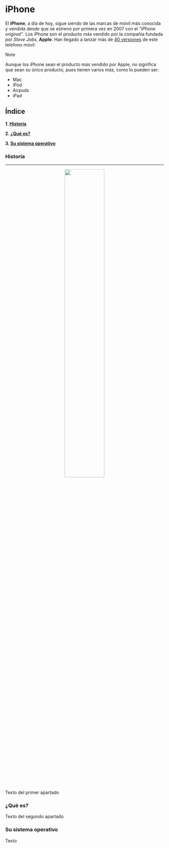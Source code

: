 # iPhone

El **iPhone**, a día de hoy, sigue siendo de las marcas de móvil más conocida y vendida desde que se estrenó por primera vez en 2007 con el *"iPhone original"*. Los iPhone son el producto más vendido por la compañía fundada por *Steve Jobs*, **Apple**. Han llegado a lanzar más de <u>40 versiones</u> de este telefono móvil.
> [!NOTE]
> Aunque los iPhone sean el producto más vendido por Apple, no significa que sean su único producto, pues tienen varios más, como lo pueden ser:
> - Mac
> - iPod
> - Airpods
> - iPad

## **Índice**
**1. [Historia](#id1)**

**2. [¿Qué es?](#id2)**

**3. [Su sistema operativo](#id3)**
<div id='id1' />

### Historia
---

<p align="center">
<img src="https://github.com/aishadelgado/SMX2-M8UF1A1-HistoriaWeb-2007-iPhone-AishaDelgado/blob/main/SteveJobsiphone.jpg" width="50%">
</p>

Texto del primer apartado
<div id='id2' />

### ¿Qué es?

Texto del segundo apartado
<div id='id3' />

### Su sistema operativo

Texto